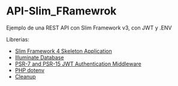 # API-Slim_FRamewrok
Ejemplo de una REST API con Slim Framework v3, con JWT y .ENV

Librerias:
- [Slim Framework 4 Skeleton Application](https://github.com/slimphp/Slim-Skeleton)
- [Illuminate Database](https://github.com/illuminate/database)
- [PSR-7 and PSR-15 JWT Authentication Middleware](https://github.com/tuupola/slim-jwt-auth)
- [PHP dotenv](https://github.com/vlucas/phpdotenv)
- [Cleanup](https://github.com/visavi/cleanup)




